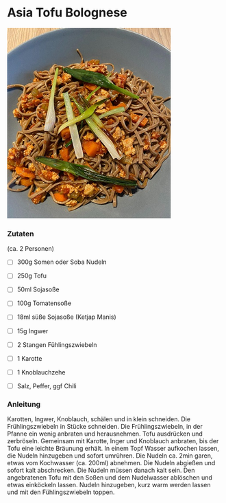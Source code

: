 # Asia Tofu Bolognese

![asia_tofu_bolo](media/asia_tofu_bolognese.jpg)

### Zutaten
(ca. 2 Personen)

- [ ] 300g Somen oder Soba Nudeln
- [ ] 250g Tofu
- [ ] 50ml Sojasoße
- [ ] 100g Tomatensoße
- [ ] 18ml süße Sojasoße (Ketjap Manis)
- [ ] 15g Ingwer
- [ ] 2 Stangen Fühlingszwiebeln
- [ ] 1 Karotte
- [ ] 1 Knoblauchzehe
- [ ] Salz, Peffer, ggf Chili


### Anleitung
Karotten, Ingwer, Knoblauch, schälen und in klein schneiden. Die Frühlingszwiebeln in Stücke schneiden.
Die Frühlingszwiebeln, in der Pfanne ein wenig anbraten und herausnehmen. Tofu ausdrücken und zerbröseln. 
Gemeinsam mit Karotte, Inger und Knoblauch anbraten, bis der Tofu eine leichte Bräunung erhält.
In einem Topf Wasser aufkochen lassen, die Nudeln hinzugeben und sofort umrühren. Die Nudeln ca. 2min garen,
etwas vom Kochwasser (ca. 200ml) abnehmen. Die Nudeln abgießen und sofort kalt abschrecken. 
Die Nudeln müssen danach kalt sein. Den angebratenen Tofu mit den Soßen und dem Nudelwasser ablöschen und etwas einköckeln lassen.
Nudeln hinzugeben, kurz warm werden lassen und mit den Fühlingszwiebeln toppen.
